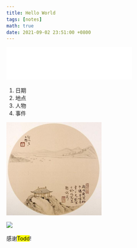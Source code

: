 ```yaml
---
title: Hello World
tags: [notes]
math: true
date: 2021-09-02 23:51:00 +0800
---
```


<iframe frameborder="no" border="0" marginwidth="0" marginheight="0" width=330 height=86 src="//music.163.com/outchain/player?type=2&id=34033641&auto=1&height=66"></iframe>



1. 日期
2. 地点
3. 人物
4. 事件

<img src="images/mountain.jpg" style="zoom:50%;" />


![](https://z3.ax1x.com/2021/09/04/hgatRx.jpg)



感谢<mark>Todd</mark>!

